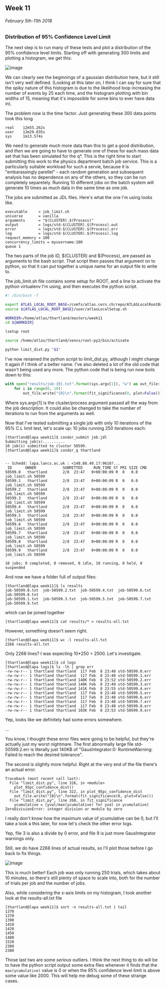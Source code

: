 ## Week 11
###### February 5th-11th 2018

### Distribution of 95% Confidence Level Limit

The next step is to run many of these tests and plot a distribution of the 95% confidence
level limits. Starting off with generating 300 limits and plotting a histogram, we get this:

![image](https://github.com/H4rtland/masters/blob/master/week11/imgs/cl_dist_1.png "")

We can clearly see the beginnings of a gaussian distribution here, but it still isn't very well
defined. (Looking at this later on, I think I can say for sure that the spiky nature of this
histogram is due to the likelihood loop increasing the number of events by 25 each time,
and the histogram plotting with bin widths of 15, meaning that it's impossible for some bins
to ever have data in).

The problem now is the time factor. Just generating these 300 data points took this long

```
real    12m55.262s
user    12m29.835s
sys     1m13.574s
```

We need to generate much more data than this to get a good distribution, and *then* we are going
to have to generate one of these for each mass data set that has been simulated for the q\*.
This is the right time to start submitting this work to the physics department batch job service.
This is a particularly suitable workload for such a servie, because it is "embarassingly
parellel" - each random generation and subsequent analysis has no dependence on any of the others,
so they can be run completely separetely. Running 10 different jobs on the batch system will
generate 10 times as much data in the same time as one job.

The jobs are submitted as JDL files. Here's what the one I'm using looks like.

```
executable     = job_limit.sh
universe       = vanilla
arguments      = "$(CLUSTER).$(Process)"
output         = logs/std-$(CLUSTER).$(Process).out
error          = logs/std-$(CLUSTER).$(Process).err
log            = logs/std-$(CLUSTER).$(Process).log
request_memory = 100
concurrency_limits = myusername:100
queue 1
```

The two parts of the job ID, $(CLUSTER) and $(Process), are passed as arguments to the bash script.
That script then passes that argument on to python, so that it can put together a unique
name for an output file to write to.

The job_limit.sh file contains some setup for ROOT, and a line to activate the python
virtualenv I'm using, and then executes the python script.

```bash
#! /bin/bash -f

export ATLAS_LOCAL_ROOT_BASE=/cvmfs/atlas.cern.ch/repo/ATLASLocalRootBase
source ${ATLAS_LOCAL_ROOT_BASE}/user/atlasLocalSetup.sh

WORKDIR=/home/atlas/thartland/masters/week11
cd ${WORKDIR}

lsetup root

source /home/atlas/thartland/venvs/root-py2/bin/activate

python limit_dist.py "$1"
```

I've now renamed the python script to limit_dist.py, although I might change it again if I think
of a better name. I've also deleted a lot of the old code that wasn't being used any more. The
python code that is being run now boils down to this:

```python
with open("results/job-{0}.txt".format(sys.argv[1]), "w") as out_file:
    for i in range(0, 10):
        out_file.write("{0}\n".format(fit_significance(0, plot=False)))
```

Where sys.argv[1] is the cluster/process argument passed all the way from the job description.
It could also be changed to take the number of iterations to run from the arguments as well.

Now that I've tested submitting a single job with only 10 iterations of the 95% C.L limit test,
let's scale up: 10 jobs running 250 iterations each:

```
[thartland@lapa week11]$ condor_submit job.jdl 
Submitting job(s)..........
10 job(s) submitted to cluster 50599.
[thartland@lapa week11]$ condor_q thartland


-- Schedd: lapa.lancs.ac.uk : <148.88.40.17:9618?...
 ID      OWNER            SUBMITTED     RUN_TIME ST PRI SIZE CMD               
50599.0   thartland       2/8  23:47   0+00:00:09 R  0   0.0  job_limit.sh 50599
50599.1   thartland       2/8  23:47   0+00:00:09 R  0   0.0  job_limit.sh 50599
50599.2   thartland       2/8  23:47   0+00:00:09 R  0   0.0  job_limit.sh 50599
50599.3   thartland       2/8  23:47   0+00:00:09 R  0   0.0  job_limit.sh 50599
50599.4   thartland       2/8  23:47   0+00:00:09 R  0   0.0  job_limit.sh 50599
50599.5   thartland       2/8  23:47   0+00:00:09 R  0   0.0  job_limit.sh 50599
50599.6   thartland       2/8  23:47   0+00:00:09 R  0   0.0  job_limit.sh 50599
50599.7   thartland       2/8  23:47   0+00:00:09 R  0   0.0  job_limit.sh 50599
50599.8   thartland       2/8  23:47   0+00:00:09 R  0   0.0  job_limit.sh 50599
50599.9   thartland       2/8  23:47   0+00:00:09 R  0   0.0  job_limit.sh 50599

10 jobs; 0 completed, 0 removed, 0 idle, 10 running, 0 held, 0 suspended
```

And now we have a folder full of output files:

```
[thartland@lapa week11]$ ls results
job-50599.0.txt  job-50599.2.txt  job-50599.4.txt  job-50599.6.txt  job-50599.8.txt
job-50599.1.txt  job-50599.3.txt  job-50599.5.txt  job-50599.7.txt  job-50599.9.txt
```

which can be joined together

```
[thartland@lapa week11]$ cat results/* > results-all.txt
```

However, something doesn't seem right.

```
[thartland@lapa week11]$ wc -l results-all.txt 
2268 results-all.txt
```

Only 2268 lines? I was expecting 10\*250 = 2500. Let's investigate.

```
[thartland@lapa week11]$ cd logs
[thartland@lapa logs]$ ls -lh | grep err
-rw-rw-r-- 1 thartland thartland  117 Feb  8 23:48 std-50599.0.err
-rw-rw-r-- 1 thartland thartland  117 Feb  8 23:48 std-50599.1.err
-rw-rw-r-- 1 thartland thartland 140K Feb  8 23:52 std-50599.2.err
-rw-rw-r-- 1 thartland thartland 140K Feb  8 23:49 std-50599.3.err
-rw-rw-r-- 1 thartland thartland 141K Feb  8 23:55 std-50599.4.err
-rw-rw-r-- 1 thartland thartland  117 Feb  8 23:48 std-50599.5.err
-rw-rw-r-- 1 thartland thartland  117 Feb  8 23:48 std-50599.6.err
-rw-rw-r-- 1 thartland thartland  117 Feb  8 23:48 std-50599.7.err
-rw-rw-r-- 1 thartland thartland  117 Feb  8 23:48 std-50599.8.err
-rw-rw-r-- 1 thartland thartland 103K Feb  8 23:53 std-50599.9.err
```

Yep, looks like we definitely had some errors somewhere. 

...

You know, I thought these error files were going to be helpful, but they're actually just
my worst nightmare. The first abnormally large file std-50599.2.err is literally just 140KB
of "GausIntegrator:0: RuntimeWarning: Failed to reach the desired tolerance".

The second is slightly more helpful. Right at the very end of the file there's an actual error.

```
Traceback (most recent call last):
  File "limit_dist.py", line 326, in <module>
    plot_95pc_confidence_dist()
  File "limit_dist.py", line 322, in plot_95pc_confidence_dist
    out_file.write("{0}\n".format(fit_significance(0, plot=False)))
  File "limit_dist.py", line 268, in fit_significance
    ycumulative = [yval/max(ycumulative) for yval in ycumulative]
ZeroDivisionError: integer division or modulo by zero
```

I really don't know how the maximum value of ycumulative can be 0, but I'll take a look a this
later, for now let's check the other error logs.

Yep, file 3 is also a divide by 0 error, and file 9 is just more GausIntegrator warnings only.

Still, we do have 2268 lines of actual results, so I'll plot those before I go back to fix things.

![image](https://github.com/H4rtland/masters/blob/master/week11/imgs/cl_dist_2.png "")

This is much better! Each job was only running 250 trials, which takes about 10 minutes, so there's
still plenty of space to scale into, both for the number of trials per job and the number of jobs.


Also, while considering the x-axis limits on my histogram, I took another look at
the results-all.txt file

```
[thartland@lapa week11]$ sort -n results-all.txt | tail
1370
1370
1390
1410
1420
1450
1480
1520
2380
2380
```

Those last two are some *serious* outliers. I think the next thing to do will be to have the
python script output some extra files whenever it finds that the `max(ycumulative)` value is 0
or when the 95% confidence level limit is above some value like 2000. This will help me
debug some of these strange cases.
